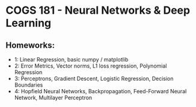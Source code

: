 # COGS 181 - Neural Networks & Deep Learning

## Homeworks:

* 1: Linear Regression, basic numpy / matplotlib
* 2: Error Metrics, Vector norms, L1 loss regression, Polynomial Regression
* 3: Perceptrons, Gradient Descent, Logistic Regression, Decision Boundaries
* 4: Hopfield Neural Networks, Backpropagation, Feed-Forward Neural Network, Multilayer Perceptron
